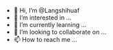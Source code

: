 - 👋 Hi, I’m @Langshihuaf
- 👀 I’m interested in ...
- 🌱 I’m currently learning ...
- 💞️ I’m looking to collaborate on ...
- 📫 How to reach me ...

<!---
Langshihuaf/Langshihuaf is a ✨ special ✨ repository because its `README.md` (this file) appears on your GitHub profile.
You can click the Preview link to take a look at your changes.
--->
